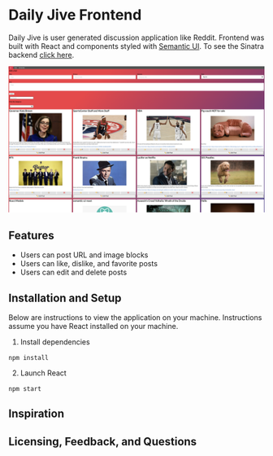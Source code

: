 # Daily Jive Frontend
Daily Jive is user generated discussion application like Reddit. Frontend was built with React and components styled with [Semantic UI]( https://react.semantic-ui.com/). To see the Sinatra backend [click here]( https://github.com/phsueh/daily-jive-backend). 

![landing-page](daily-jive/public/land-page.png)

## Features
* Users can post URL and image blocks
* Users can like, dislike, and favorite posts
* Users can edit and delete posts

## Installation and Setup

Below are instructions to view the application on your machine. Instructions assume you have React installed on your machine. 

1. Install dependencies 
```
npm install
```
2. Launch React
```
npm start
```
## Inspiration 
## Licensing, Feedback, and Questions 